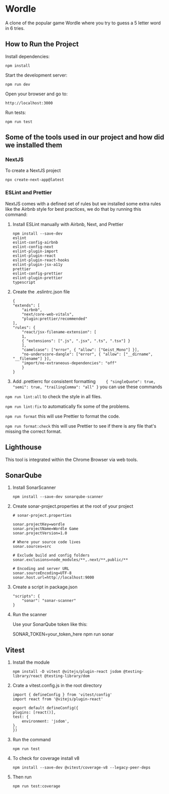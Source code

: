 # Wordle

A clone of the popular game Wordle where you try to guess a 5 letter word in 6 tries.

## How to Run the Project

Install dependencies:

```
npm install
```

Start the development server:

```
npm run dev
```

Open your browser and go to:

```
http://localhost:3000
```

Run tests:

```
npm run test
```


## Some of the tools used in our project and how did we installed them

### NextJS

To create a NextJS project

```
npx create-next-app@latest
```

### ESLint and Prettier

NextJS comes with a defined set of rules but we installed some extra rules like the Airbnb style for best practices, we do that by running this command:

1. Install ESLint manually with Airbnb, Next, and Prettier

   ```
   npm install --save-dev
   eslint
   eslint-config-airbnb
   eslint-config-next
   eslint-plugin-import
   eslint-plugin-react
   eslint-plugin-react-hooks
   eslint-plugin-jsx-a11y
   prettier
   eslint-config-prettier
   eslint-plugin-prettier
   typescript
   ```

2. Create the .eslintrc.json file

   ```
   {
   "extends": [
       "airbnb",
       "next/core-web-vitals",
       "plugin:prettier/recommended"
   ],
   "rules": {
       "react/jsx-filename-extension": [
       1,
       { "extensions": [".js", ".jsx", ".ts", ".tsx"] }
       ],
       "camelcase": ["error", { "allow": ["Geist_Mono"] }],
       "no-underscore-dangle": ["error", { "allow": ["__dirname", "__filename"] }],
       "import/no-extraneous-dependencies": "off"
       }
   }
   ```

3. Add .prettierrc for consistent formatting
   `    {
"singleQuote": true,
"semi": true,
"trailingComma": "all"
}`
   you can use these commands

`npm run lint:all`
to check the style in all files.

`npm run lint:fix`
to automatically fix some of the problems.

`npm run format`
this will use Prettier to format the code.

`npm run format:check`
this will use Prettier to see if there is any file that's missing the correct format.

## Lighthouse

This tool is integrated within the Chrome Browser via web tools.

## SonarQube

1. Install SonarScanner

   ```
   npm install --save-dev sonarqube-scanner
   ```

2. Create sonar-project.properties at the root of your project

   ```
   # sonar-project.properties

   sonar.projectKey=wordle
   sonar.projectName=Wordle Game
   sonar.projectVersion=1.0

   # Where your source code lives
   sonar.sources=src

   # Exclude build and config folders
   sonar.exclusions=node_modules/**,.next/**,public/**

   # Encoding and server URL
   sonar.sourceEncoding=UTF-8
   sonar.host.url=http://localhost:9000
   ```

3. Create a script in package.json

   ```
   "scripts": {
       "sonar": "sonar-scanner"
   }
   ```

4. Run the scanner

   Use your SonarQube token like this:

   SONAR_TOKEN=your_token_here npm run sonar

## Vitest

1. Install the module

   ```
   npm install -D vitest @vitejs/plugin-react jsdom @testing-library/react @testing-library/dom
   ```

2. Crate a vitest.config.js in the root directory

   ```
   import { defineConfig } from 'vitest/config'
   import react from '@vitejs/plugin-react'

   export default defineConfig({
   plugins: [react()],
   test: {
       environment: 'jsdom',
   },
   })
   ```

3. Run the command

   ```
   npm run test
   ```

4. To check for coverage install v8

   ```
   npm install --save-dev @vitest/coverage-v8 --legacy-peer-deps
   ```

5. Then run

   ```
   npm run test:coverage
   ```

